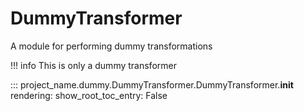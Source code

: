 # DummyTransformer

A module for performing dummy transformations

!!! info 
    This is only a dummy transformer

::: project_name.dummy.DummyTransformer.DummyTransformer.__init__
    rendering:
        show_root_toc_entry: False
